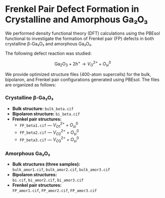 # Frenkel Pair Defect Formation in Crystalline and Amorphous Ga₂O₃

We performed density functional theory (DFT) calculations using the PBEsol functional to investigate the formation of Frenkel pair (FP) defects in both crystalline β-Ga₂O₃ and amorphous Ga₂O₃.

The following defect reaction was studied:

$$
\mathrm{Ga_2O_3} + 2h^+ \rightarrow V_O^{2+} + O_{si}^0
$$

We provide optimized structure files (400-atom supercells) for the bulk, bipolaron, and Frenkel pair configurations generated using PBEsol. The files are organized as follows:

### Crystalline β-Ga₂O₃
- **Bulk structure:** `bulk_beta.cif`
- **Bipolaron structure:** `bi_beta.cif`
- **Frenkel pair structures:**
  - `FP_beta1.cif` — $V_{O1}^{2+} + O_{si}^0$
  - `FP_beta2.cif` — $V_{O2}^{2+} + O_{si}^0$
  - `FP_beta3.cif` — $V_{O3}^{2+} + O_{si}^0$

### Amorphous Ga₂O₃
- **Bulk structures (three samples):**  
  `bulk_amor1.cif`, `bulk_amor2.cif`, `bulk_amor3.cif`
- **Bipolaron structures:**  
  `bi.cif`, `bi_amor2.cif`, `bi_amor3.cif`
- **Frenkel pair structures:**  
  `FP_amor1.cif`, `FP_amor2.cif`, `FP_amor3.cif`
